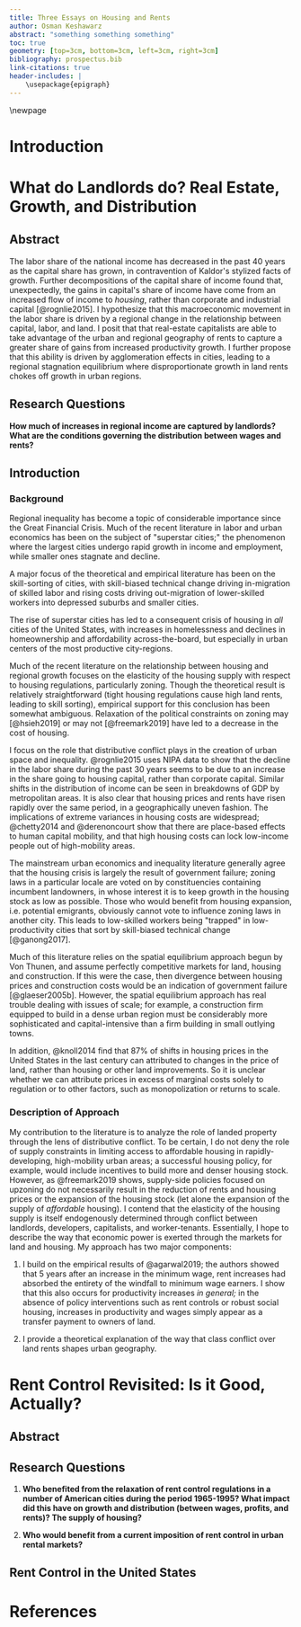 ```yaml
---
title: Three Essays on Housing and Rents
author: Osman Keshawarz
abstract: "something something something"
toc: true
geometry: [top=3cm, bottom=3cm, left=3cm, right=3cm]
bibliography: prospectus.bib
link-citations: true
header-includes: |
    \usepackage{epigraph}
---
```


\newpage

# Introduction

# What do Landlords do? Real Estate, Growth, and Distribution

## Abstract

The labor share of the national income has decreased in the past 40 years as the capital share has grown, in contravention of Kaldor's stylized facts of growth. Further decompositions of the capital share of income found that, unexpectedly, the gains in capital's share of income have come from an increased flow of income to *housing*, rather than corporate and industrial capital [@rognlie2015]. I hypothesize that this macroeconomic movement in the labor share is driven by a regional change in the relationship between capital, labor, and land. I posit that that real-estate capitalists are able to take advantage of the urban and regional geography of rents to capture a greater share of gains from increased productivity growth. I further propose that this ability is driven by agglomeration effects in cities, leading to a regional stagnation equilibrium where disproportionate growth in land rents chokes off growth in urban regions. 

## Research Questions

**How much of increases in regional income are captured by landlords? What are the conditions governing the distribution between wages and rents?**

## Introduction

### Background

Regional inequality has become a topic of considerable importance since the Great Financial Crisis. Much of the recent literature in labor and urban economics has been on the subject of "superstar cities;" the phenomenon where the largest cities undergo rapid growth in income and employment, while smaller ones stagnate and decline.

A major focus of the theoretical and empirical literature has been on the skill-sorting of cities, with skill-biased technical change driving in-migration of skilled labor and rising costs driving out-migration of lower-skilled workers into depressed suburbs and smaller cities. 

The rise of superstar cities has led to a consequent crisis of housing in *all* cities of the United States, with increases in homelessness and declines in homeownership and affordability across-the-board, but especially in urban centers of the most productive city-regions. 

Much of the recent literature on the relationship between housing and regional growth focuses on the elasticity of the housing supply with respect to housing regulations, particularly zoning. Though the theoretical result is relatively straightforward (tight housing regulations cause high land rents, leading to skill sorting), empirical support for this conclusion has been somewhat ambiguous. Relaxation of the political constraints on zoning may [@hsieh2019] or may not [@freemark2019] have led to a decrease in the cost of housing. 

I focus on the role that distributive conflict plays in the creation of urban space and inequality. @rognlie2015 uses NIPA data to show that the decline in the labor share during the past 30 years seems to be due to an increase in the share going to housing capital, rather than corporate capital. Similar shifts in the distribution of income can be seen in breakdowns of GDP by metropolitan areas. It is also clear that housing prices and rents have risen rapidly over the same period, in a geographically uneven fashion. The implications of extreme variances in housing costs are widespread; @chetty2014 and @derenoncourt show that there are place-based effects to human capital mobility, and that high housing costs can lock low-income people out of high-mobility areas.

The mainstream urban economics and inequality literature generally agree that the housing crisis is largely the result of government failure; zoning laws in a particular locale are voted on by constituencies containing incumbent landowners, in whose interest it is to keep growth in the housing stock as low as possible. Those who would benefit from housing expansion, i.e. potential emigrants, obviously cannot vote to influence zoning laws in another city. This leads to low-skilled workers being "trapped" in low-productivity cities that sort by skill-biased technical change [@ganong2017]. 

Much of this literature relies on the spatial equilibrium approach begun by Von Thunen, and assume perfectly competitive markets for land, housing and construction. If this were the case, then divergence between housing prices and construction costs would be an indication of government failure [@glaeser2005b]. However, the spatial equilibrium approach has real trouble dealing with issues of scale; for example, a construction firm equipped to build in a dense urban region must be considerably more sophisticated and capital-intensive than a firm building in small outlying towns. 

In addition, @knoll2014 find that  87% of shifts in housing prices in the United States in the last century can attributed to changes in the price of land, rather than housing or other land improvements. So it is unclear whether we can attribute prices in excess of marginal costs solely to regulation or to other factors, such as monopolization or returns to scale. 


### Description of Approach

My contribution to the literature is to analyze the role of landed property through the lens of distributive conflict. To be certain, I do not deny the role of supply constraints in limiting access to affordable housing in rapidly-developing, high-mobility urban areas; a successful housing policy, for example, would include incentives to build more and denser housing stock. However, as @freemark2019 shows, supply-side policies focused on upzoning do not necessarily result in the reduction of rents and housing prices or the expansion of the housing stock (let alone the expansion of the supply of *affordable* housing). I contend that the elasticity of the housing supply is itself endogenously determined through conflict between landlords, developers, capitalists, and worker-tenants. Essentially, I hope to describe the way that economic power is exerted through the markets for land and housing. My approach has two major components:

1. I build on the empirical results of @agarwal2019; the authors showed that 5 years after an increase in the minimum wage, rent increases had absorbed the entirety of the windfall to minimum wage earners. I show that this also occurs for productivity increases *in general;* in the absence of policy interventions such as rent controls or robust social housing, increases in productivity and wages simply appear as a transfer payment to owners of land. 

2. I provide a theoretical explanation of the way that class conflict over land rents shapes urban geography. 


# Rent Control Revisited: Is it Good, Actually?

## Abstract

## Research Questions

1. **Who benefited from the relaxation of rent control regulations in a number of American cities during the period 1965-1995? What impact did this have on growth and distribution (between wages, profits, and rents)? The supply of housing?**

2. **Who would benefit from a current imposition of rent control in urban rental markets?**

## Rent Control in the United States


# References
